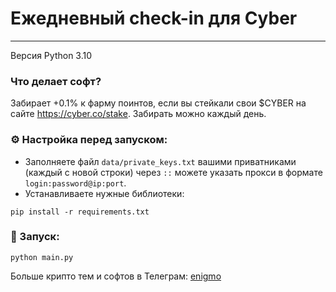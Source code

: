 # Ежедневный check-in для Cyber
___
Версия Python 3.10

### Что делает софт?
Забирает +0.1% к фарму поинтов, если вы стейкали свои $CYBER на сайте https://cyber.co/stake. Забирать можно каждый день.

### ⚙️ Настройка перед запуском:
+ Заполняете файл `data/private_keys.txt` вашими приватниками (каждый с новой строки) через `::` можете указать прокси в формате `login:password@ip:port`.
+ Устанавливаете нужные библиотеки: 
```
pip install -r requirements.txt
```

### 🚀 Запуск:
```
python main.py
```

Больше крипто тем и софтов в Телеграм: [enigmo](https://t.me/enigmo_crypto)
